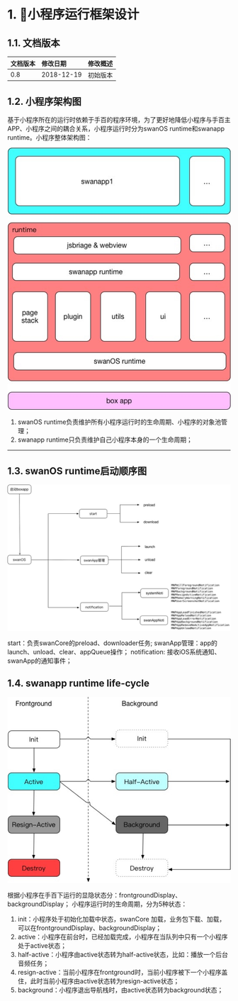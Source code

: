 
# 1. 小程序运行框架设计
## 1.1. 文档版本

|文档版本|修改日期|修改概述|
|:--|:--|:--|
|0.8|2018-12-19|初始版本|

## 1.2. 小程序架构图
基于小程序所在的运行时依赖于手百的程序环境，为了更好地降低小程序与手百主APP、小程序之间的耦合关系，小程序运行时分为swanOS runtime和swanapp runtime。小程序整体架构图：

![](media/15452220401278.jpg)


 1. swanOS runtime负责维护所有小程序运行时的生命周期、小程序的对象池管理；
 2. swanapp runtime只负责维护自己小程序本身的一个生命周期；
 
-----

## 1.3. swanOS runtime启动顺序图
![](media/15452220654465.jpg)


 start：负责swanCore的preload、downloader任务;
 swanApp管理：app的launch、unload、clear、appQueue操作；
 notification: 接收iOS系统通知、swanApp的通知事件；
 
## 1.4. swanapp runtime life-cycle
![](media/15452220789191.jpg)


根据小程序在手百下运行的显隐状态分：frontgroundDisplay、backgroundDisplay；
小程序运行时的生命周期，分为5种状态：

 1. init：小程序处于初始化加载中状态，swanCore 加载，业务包下载、加载，可以在frontgroundDisplay、backgroundDisplay；
 2. active：小程序在前台时，已经加载完成，小程序在当队列中只有一个小程序处于active状态；
 3. half-active：小程序由active状态转为half-active状态，比如：播放一个后台音频任务；
 4. resign-active：当前小程序在frontground时，当前小程序被下一个小程序盖住，此时当前小程序由active状态转为resign-active状态；
 5. background：小程序退出导航栈时，由active状态转为background状态；
